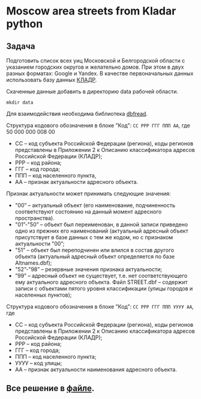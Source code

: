 # Moscow area streets from Kladar python

## Задача

Подготовить список всех уиц Московской и Белгородской области с  указанием городских округов и желательно домов. При этом в двух разных форматах: Google и Yandex. 
В качестве первоначальных данных использовать базу данных [КЛАДР](https://www.otc-soft.ru/kladr?ysclid=lq20tor04r235645205).

Скаченные данные добавить в директорию data рабочей области.
```bush
mkdir data
```

Для взаимодействия необходима библиотека [dbfread](https://dbfread.readthedocs.io/en/latest/introduction.html).

Структура кодового обозначения в блоке "Код":
`СС РРР ГГГ ППП АА`, где
 50 000 000 008 00
* СС – код субъекта Российской Федерации (региона), коды регионов представлены в Приложении 2 к Описанию классификатора адресов Российской Федерации (КЛАДР);
* РРР – код района;
* ГГГ – код города;     
* ППП – код населенного пункта,
* АА – признак актуальности адресного объекта.

Признак актуальности может принимать следующие значения:
- "00” – актуальный объект (его наименование, подчиненность соответствуют состоянию на данный момент адресного пространства).
- "01”-"50” – объект был переименован, в данной записи приведено одно из прежних его наименований (актуальный адресный объект присутствует в базе данных с тем же кодом, но с признаком актуальности "00”;
- "51” –  объект был переподчинен или влился в состав другого объекта (актуальный адресный объект определяется по базе Altnames.dbf);
- "52”-"98” – резервные значения признака актуальности;
- ”99” – адресный объект не существует, т.е. нет соответствующего ему актуального адресного объекта.
Файл STREET.dbf – содержит записи с объектами пятого уровня классификации (улицы городов и населенных пунктов);

Структура кодового обозначения в блоке "Код":
`СС РРР ГГГ ППП УУУУ АА`, где
- СС – код субъекта Российской Федерации (региона), коды регионов представлены в Приложении 2 к Описанию классификатора адресов Российской Федерации (КЛАДР);
- РРР – код района;
- ГГГ – код города;     
- ППП – код населенного пункта;   
- УУУУ – код улицы;
- АА – признак актуальности наименования адресного объекта.

## Все решение в [файле](analise.ipynb).